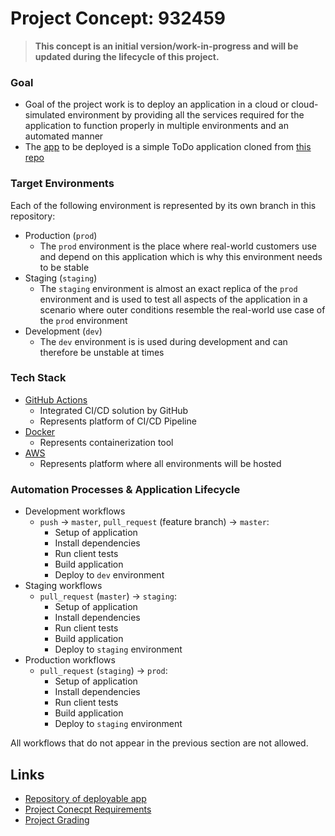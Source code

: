 # Project Concept: 932459

> **This concept is an initial version/work-in-progress and will be updated during the lifecycle of this project.**

### Goal

- Goal of the project work is to deploy an application in a cloud or cloud-simulated environment by providing all the services required for the application to function properly in multiple environments and an automated manner
- The [app](./deployable/) to be deployed is a simple ToDo application cloned from [this repo](https://github.com/lucendio/lecture-devops-app)

### Target Environments

Each of the following environment is represented by its own branch in this repository:

- Production (`prod`)
  - The `prod` environment is the place where real-world customers use and depend on this application which is why this environment needs to be stable
- Staging (`staging`)
  - The `staging` environment is almost an exact replica of the `prod` environment and is used to test all aspects of the application in a scenario where outer conditions resemble the real-world use case of the `prod` environment
- Development (`dev`)
  - The `dev` environment is is used during development and can therefore be unstable at times

### Tech Stack

- [GitHub Actions](https://github.com/features/actions)
  - Integrated CI/CD solution by GitHub
  - Represents platform of CI/CD Pipeline
- [Docker](https://www.docker.com)
  - Represents containerization tool
- [AWS](https://aws.amazon.com/)
  - Represents platform where all environments will be hosted

### Automation Processes & Application Lifecycle

- Development workflows
  - `push` -> `master`, `pull_request` (feature branch) -> `master`:
    - Setup of application
    - Install dependencies
    - Run client tests
    - Build application
    - Deploy to `dev` environment
- Staging workflows
  - `pull_request` (`master`) -> `staging`:
    - Setup of application
    - Install dependencies
    - Run client tests
    - Build application
    - Deploy to `staging` environment
- Production workflows
  - `pull_request` (`staging`) -> `prod`:
    - Setup of application
    - Install dependencies
    - Run client tests
    - Build application
    - Deploy to `staging` environment

All workflows that do not appear in the previous section are not allowed.

## Links

- [Repository of deployable app](https://github.com/lucendio/lecture-devops-app)
- [Project Conecpt Requirements](https://github.com/lucendio/lecture-devops-infos/blob/main/assignments/deliverables/project_concept.md)
- [Project Grading](https://github.com/lucendio/lecture-devops-infos/blob/main/grading.md)
